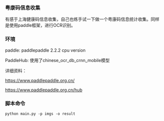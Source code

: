 ### 粤康码信息收集

有感于上海健康码信息收集，自己也练手试一下做一个粤康码信息统计收集。同样是使用paddle框架，进行OCR识别。

### 环境
paddle: paddlepaddle 2.2.2 cpu version

PaddleHub: 使用了chinese_ocr_db_crnn_mobile模型

详细资料：

https://www.paddlepaddle.org.cn/

https://www.paddlepaddle.org.cn/hub

### 脚本命令
```commandline
python main.py -p imgs -o result
```

